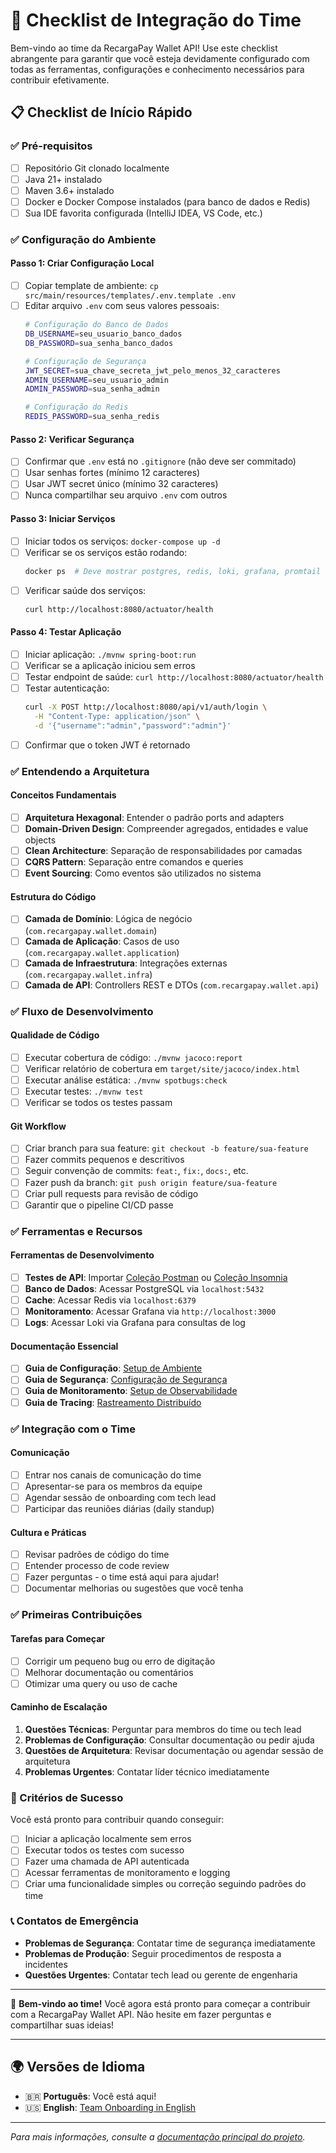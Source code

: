 # 🚀 Checklist de Integração do Time

Bem-vindo ao time da RecargaPay Wallet API! Use este checklist abrangente para garantir que você esteja devidamente configurado com todas as ferramentas, configurações e conhecimento necessários para contribuir efetivamente.

## 📋 Checklist de Início Rápido

### ✅ Pré-requisitos
- [ ] Repositório Git clonado localmente
- [ ] Java 21+ instalado
- [ ] Maven 3.6+ instalado
- [ ] Docker e Docker Compose instalados (para banco de dados e Redis)
- [ ] Sua IDE favorita configurada (IntelliJ IDEA, VS Code, etc.)

### ✅ Configuração do Ambiente

#### Passo 1: Criar Configuração Local
- [ ] Copiar template de ambiente: `cp src/main/resources/templates/.env.template .env`
- [ ] Editar arquivo `.env` com seus valores pessoais:
  ```bash
  # Configuração do Banco de Dados
  DB_USERNAME=seu_usuario_banco_dados
  DB_PASSWORD=sua_senha_banco_dados
  
  # Configuração de Segurança
  JWT_SECRET=sua_chave_secreta_jwt_pelo_menos_32_caracteres
  ADMIN_USERNAME=seu_usuario_admin
  ADMIN_PASSWORD=sua_senha_admin
  
  # Configuração do Redis
  REDIS_PASSWORD=sua_senha_redis
  ```

#### Passo 2: Verificar Segurança
- [ ] Confirmar que `.env` está no `.gitignore` (não deve ser commitado)
- [ ] Usar senhas fortes (mínimo 12 caracteres)
- [ ] Usar JWT secret único (mínimo 32 caracteres)
- [ ] Nunca compartilhar seu arquivo `.env` com outros

#### Passo 3: Iniciar Serviços
- [ ] Iniciar todos os serviços: `docker-compose up -d`
- [ ] Verificar se os serviços estão rodando:
  ```bash
  docker ps  # Deve mostrar postgres, redis, loki, grafana, promtail
  ```
- [ ] Verificar saúde dos serviços:
  ```bash
  curl http://localhost:8080/actuator/health
  ```

#### Passo 4: Testar Aplicação
- [ ] Iniciar aplicação: `./mvnw spring-boot:run`
- [ ] Verificar se a aplicação iniciou sem erros
- [ ] Testar endpoint de saúde: `curl http://localhost:8080/actuator/health`
- [ ] Testar autenticação:
  ```bash
  curl -X POST http://localhost:8080/api/v1/auth/login \
    -H "Content-Type: application/json" \
    -d '{"username":"admin","password":"admin"}'
  ```
- [ ] Confirmar que o token JWT é retornado

### ✅ Entendendo a Arquitetura

#### Conceitos Fundamentais
- [ ] **Arquitetura Hexagonal**: Entender o padrão ports and adapters
- [ ] **Domain-Driven Design**: Compreender agregados, entidades e value objects
- [ ] **Clean Architecture**: Separação de responsabilidades por camadas
- [ ] **CQRS Pattern**: Separação entre comandos e queries
- [ ] **Event Sourcing**: Como eventos são utilizados no sistema

#### Estrutura do Código
- [ ] **Camada de Domínio**: Lógica de negócio (`com.recargapay.wallet.domain`)
- [ ] **Camada de Aplicação**: Casos de uso (`com.recargapay.wallet.application`)
- [ ] **Camada de Infraestrutura**: Integrações externas (`com.recargapay.wallet.infra`)
- [ ] **Camada de API**: Controllers REST e DTOs (`com.recargapay.wallet.api`)

### ✅ Fluxo de Desenvolvimento

#### Qualidade de Código
- [ ] Executar cobertura de código: `./mvnw jacoco:report`
- [ ] Verificar relatório de cobertura em `target/site/jacoco/index.html`
- [ ] Executar análise estática: `./mvnw spotbugs:check`
- [ ] Executar testes: `./mvnw test`
- [ ] Verificar se todos os testes passam

#### Git Workflow
- [ ] Criar branch para sua feature: `git checkout -b feature/sua-feature`
- [ ] Fazer commits pequenos e descritivos
- [ ] Seguir convenção de commits: `feat:`, `fix:`, `docs:`, etc.
- [ ] Fazer push da branch: `git push origin feature/sua-feature`
- [ ] Criar pull requests para revisão de código
- [ ] Garantir que o pipeline CI/CD passe

### ✅ Ferramentas e Recursos

#### Ferramentas de Desenvolvimento
- [ ] **Testes de API**: Importar [Coleção Postman](../../collections/postman/) ou [Coleção Insomnia](../../collections/insomnia/)
- [ ] **Banco de Dados**: Acessar PostgreSQL via `localhost:5432`
- [ ] **Cache**: Acessar Redis via `localhost:6379`
- [ ] **Monitoramento**: Acessar Grafana via `http://localhost:3000`
- [ ] **Logs**: Acessar Loki via Grafana para consultas de log

#### Documentação Essencial
- [ ] **Guia de Configuração**: [Setup de Ambiente](../../configuration/pt/)
- [ ] **Guia de Segurança**: [Configuração de Segurança](../../security/pt/)
- [ ] **Guia de Monitoramento**: [Setup de Observabilidade](../../monitoring/pt/)
- [ ] **Guia de Tracing**: [Rastreamento Distribuído](../../tracing/pt/)

### ✅ Integração com o Time

#### Comunicação
- [ ] Entrar nos canais de comunicação do time
- [ ] Apresentar-se para os membros da equipe
- [ ] Agendar sessão de onboarding com tech lead
- [ ] Participar das reuniões diárias (daily standup)

#### Cultura e Práticas
- [ ] Revisar padrões de código do time
- [ ] Entender processo de code review
- [ ] Fazer perguntas - o time está aqui para ajudar!
- [ ] Documentar melhorias ou sugestões que você tenha

### ✅ Primeiras Contribuições

#### Tarefas para Começar
- [ ] Corrigir um pequeno bug ou erro de digitação
- [ ] Melhorar documentação ou comentários
- [ ] Otimizar uma query ou uso de cache

#### Caminho de Escalação
1. **Questões Técnicas**: Perguntar para membros do time ou tech lead
2. **Problemas de Configuração**: Consultar documentação ou pedir ajuda
3. **Questões de Arquitetura**: Revisar documentação ou agendar sessão de arquitetura
4. **Problemas Urgentes**: Contatar líder técnico imediatamente

### 🎯 Critérios de Sucesso

Você está pronto para contribuir quando conseguir:
- [ ] Iniciar a aplicação localmente sem erros
- [ ] Executar todos os testes com sucesso
- [ ] Fazer uma chamada de API autenticada
- [ ] Acessar ferramentas de monitoramento e logging
- [ ] Criar uma funcionalidade simples ou correção seguindo padrões do time

### 📞 Contatos de Emergência

- **Problemas de Segurança**: Contatar time de segurança imediatamente
- **Problemas de Produção**: Seguir procedimentos de resposta a incidentes
- **Questões Urgentes**: Contatar tech lead ou gerente de engenharia

---

🎉 **Bem-vindo ao time!** Você agora está pronto para começar a contribuir com a RecargaPay Wallet API. Não hesite em fazer perguntas e compartilhar suas ideias!

---

## 🌍 Versões de Idioma

- 🇧🇷 **Português**: Você está aqui!
- 🇺🇸 **English**: [Team Onboarding in English](../en/team-onboarding.md)

---

*Para mais informações, consulte a [documentação principal do projeto](../../README-PT.md).*
